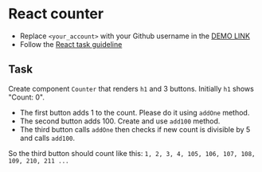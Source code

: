 # React counter
- Replace `<your_account>` with your Github username in the [DEMO LINK](https://AnastasiiaBortnichuk.github.io/react_counter/)
- Follow the [React task guideline](https://github.com/mate-academy/react_task-guideline#react-tasks-guideline)

## Task
Create component `Counter` that renders `h1` and 3 buttons. Initially `h1` shows
"Count: 0".
- The first button adds 1 to the count. Please do it using `addOne` method.
- The second button adds 100. Create and use `add100` method.
- The third button calls `addOne` then checks if new count is divisible by 5 and calls `add100`.

So the third button should count like this:
`1, 2, 3, 4, 105, 106, 107, 108, 109, 210, 211 ...`

